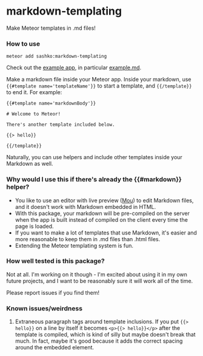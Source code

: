 markdown-templating
===================

Make Meteor templates in .md files!

### How to use

`meteor add sashko:markdown-templating`

Check out the [example app](https://github.com/stubailo/meteor-markdown-templating/tree/master/example), in particular [example.md](https://github.com/stubailo/meteor-markdown-templating/blob/master/example/example.md).

Make a markdown file inside your Meteor app. Inside your markdown, use `{{#template name='templateName'}}` to start a template, and `{{/template}}` to end it. For example:

```
{{#template name='markdownBody'}}

# Welcome to Meteor!

There's another template included below.

{{> hello}}

{{/template}}
```

Naturally, you can use helpers and include other templates inside your Markdown as well.

### Why would I use this if there's already the {{#markdown}} helper?

- You like to use an editor with live preview ([Mou](http://mouapp.com/)) to edit Markdown files, and it doesn't work with Markdown embedded in HTML.
- With this package, your markdown will be pre-compiled on the server when the app is built instead of compiled on the client every time the page is loaded.
- If you want to make a lot of templates that use Markdown, it's easier and more reasonable to keep them in .md files than .html files.
- Extending the Meteor templating system is fun.

### How well tested is this package?

Not at all. I'm working on it though - I'm excited about using it in my own future projects, and I want to be reasonably sure it will work all of the time.

Please report issues if you find them!

### Known issues/weirdness

1. Extraneous paragraph tags around template inclusions. If you put `{{> hello}}` on a line by itself it becomes `<p>{{> hello}}</p>` after the template is compiled, which is kind of silly but maybe doesn't break that much. In fact, maybe it's good because it adds the correct spacing around the embedded element.